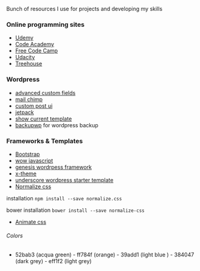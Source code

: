 Bunch of resources I use for projects and developing my skills


### Online programming sites


-  [Udemy](https://www.udemy.com)
-  [Code Academy](https://www.codecademy.com)
-  [Free Code Camp](https://www.freecodecamp.com)
-  [Udacity](https://www.udacity.com)
-  [Treehouse](https://www.teamtreehouse.com)




### Wordpress 

- [advanced custom fields](https://www.advancedcustomfields.com/)
- [mail chimp]()
- [custom post ui](https://wordpress.org/plugins/custom-post-type-ui/)
- [jetpack](https://wordpress.org/plugins/jetpack/)
- [show current template](#)
- [backupwp]() for wordpress backup 


### Frameworks & Templates 

- [Bootstrap](http://getbootstrap.com) 
- [wow javascript](https://github.com/matthieua/WOW)
- [genesis wordrpess framework](https://github.com/matthieua/WOW) 
- [x-theme](https://github.com/matthieua/WOW) 
- [underscore wordpress starter template](https://github.com/matthieua/WOW) 
- [Normalize css](https://necolas.github.io/normalize.css)

 installation `npm install --save normalize.css`

 bower installation `bower install --save normalize-css`
- [Animate css](https://daneden.github.io/animate.css/)

###### Colors 


- 52bab3 (acqua green) - ff784f (orange) - 39add1 (light blue ) - 384047 (dark grey) - eff1f2 (light grey)	


